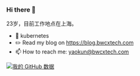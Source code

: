 ### Hi there 👋

<!--
- 🔭 I’m currently working on ...
- 🌱 I’m currently learning ...
- 👯 I’m looking to collaborate on ...
- 🤔 I’m looking for help with ...
- 💬 Ask me about ...
- 📫 How to reach me: ...
- 😄 Pronouns: ...
- ⚡ Fun fact: ...
-->

23岁，目前工作地点在上海。
- 🌱 kubernetes
- ✏️ Read my blog on https://blog.bwcxtech.com
- 📫 How to reach me: yaokun@bwcxtech.com


<!--
[![我的 GitHub 数据](https://github-readme-stats.vercel.app/api?username=bwcxyk&show_icons=true&icon_color=CE1D2D&text_color=718096&bg_color=ffffff&hide_title=true)]()
-->
[![我的 GitHub 数据](https://github-readme-stats.vercel.app/api?username=bwcxyk&show_icons=true)]()

